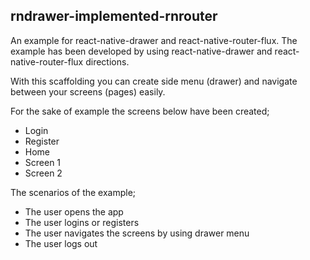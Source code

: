 rndrawer-implemented-rnrouter
--
An example for react-native-drawer and react-native-router-flux. The example has been developed by using react-native-drawer and react-native-router-flux directions.

With this scaffolding you can create side menu (drawer) and navigate between your screens (pages) easily.

For the sake of example the screens below have been created;
* Login
* Register
* Home
* Screen 1
* Screen 2

The scenarios of the example;
* The user opens the app
* The user logins or registers
* The user navigates the screens by using drawer menu
* The user logs out


